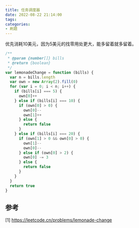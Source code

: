 ```yaml
---
title: 任务调度器
date: 2022-08-22 21:14:00
tags:
categories:
- 刷题
---
```


优先消耗10美元，因为5美元的找零用处更大，能多留着就多留着。

```javascript
/**
 * @param {number[]} bills
 * @return {boolean}
 */
var lemonadeChange = function (bills) {
  var n = bills.length
  var own = new Array(2).fill(0)
  for (var i = 0; i < n; i++) {
    if (bills[i] === 5) {
      own[0]++
    } else if (bills[i] === 10) {
      if (own[0] > 0) {
        own[0]--
        own[1]++
      } else {
        return false
      }
    } else if (bills[i] === 20) {
      if (own[1] > 0 && own[0] > 0) {
        own[1]--
        own[0]--
      } else if (own[0] > 2) {
        own[0] -= 3
      } else {
        return false
      }
    }
  }
  return true
}
```

## 参考
[1] https://leetcode.cn/problems/lemonade-change